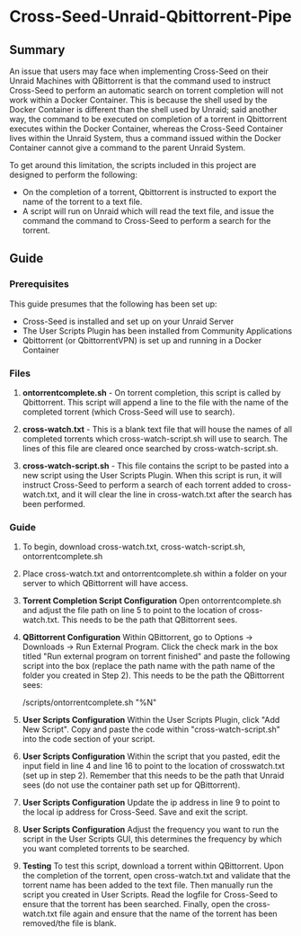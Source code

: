 # Cross-Seed-Unraid-Qbittorrent-Pipe

## Summary

An issue that users may face when implementing Cross-Seed on their Unraid Machines with QBittorrent is that the command used to instruct Cross-Seed to perform an automatic search on torrent completion will not work within a Docker Container. This is because the shell used by the Docker Container is different than the shell used by Unraid; said another way, the command to be executed on completion of a torrent in Qbittorrent executes within the Docker Container, whereas the Cross-Seed Container lives within the Unraid System, thus a command issued within the Docker Container cannot give a command to the parent Unraid System.

To get around this limitation, the scripts included in this project are designed to perform the following:
- On the completion of a torrent, Qbittorrent is instructed to export the name of the torrent to a text file.
- A script will run on Unraid which will read the text file, and issue the command the command to Cross-Seed to perform a search for the torrent.

## Guide

### Prerequisites

This guide presumes that the following has been set up:

- Cross-Seed is installed and set up on your Unraid Server
- The User Scripts Plugin has been installed from Community Applications
- Qbittorrent (or QbittorrentVPN) is set up and running in a Docker Container

### Files

1. **ontorrentcomplete.sh** - On torrent completion, this script is called by Qbittorrent. This script will append a line to the file with the name of the completed torrent (which Cross-Seed will use to search).

2. **cross-watch.txt** - This is a blank text file that will house the names of all completed torrents which cross-watch-script.sh will use to search. The lines of this file are cleared once searched by cross-watch-script.sh.

3. **cross-watch-script.sh** - This file contains the script to be pasted into a new script using the User Scripts Plugin. When this script is run, it will instruct Cross-Seed to perform a search of each torrent added to cross-watch.txt, and it will clear the line in cross-watch.txt after the search has been performed.

### Guide

1. To begin, download cross-watch.txt, cross-watch-script.sh, ontorrentcomplete.sh
2. Place cross-watch.txt and ontorrentcomplete.sh within a folder on your server to which QBittorrent will have access.
3. **Torrent Completion Script Configuration** Open ontorrentcomplete.sh and adjust the file path on line 5 to point to the location of cross-watch.txt. This needs to be the path that QBittorrent sees.
4. **QBittorrent Configuration** Within QBittorrent, go to Options -> Downloads -> Run External Program. Click the check mark in the box titled "Run external program on torrent finished" and paste the following script into the box (replace the path name with the path name of the folder you created in Step 2). This needs to be the path the QBittorrent sees:

    /scripts/ontorrentcomplete.sh "%N"

5. **User Scripts Configuration** Within the User Scripts Plugin, click "Add New Script". Copy and paste the code within "cross-watch-script.sh" into the code section of your script.
6. **User Scripts Configuration** Within the script that you pasted, edit the input field in line 4 and line 16 to point to the location of crosswatch.txt (set up in step 2). Remember that this needs to be the path that Unraid sees (do not use the container path set up for QBittorrent).
7. **User Scripts Configuration** Update the ip address in line 9 to point to the local ip address for Cross-Seed. Save and exit the script.
8. **User Scripts Configuration** Adjust the frequency you want to run the script in the User Scripts GUI, this determines the frequency by which you want completed torrents to be searched.
9. **Testing** To test this script, download a torrent within QBittorrent. Upon the completion of the torrent, open cross-watch.txt and validate that the torrent name has been added to the text file. Then manually run the script you created in User Scripts. Read the logfile for Cross-Seed to ensure that the torrent has been searched. Finally, open the cross-watch.txt file again and ensure that the name of the torrent has been removed/the file is blank.

